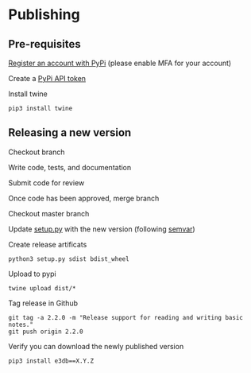 # Publishing

## Pre-requisites

[Register an account with PyPi](https://pypi.org/account/register/) (please enable MFA for your account)

Create a [PyPi API token](https://pypi.org/help/#apitoken)

Install twine

```
pip3 install twine
```

## Releasing a new version

Checkout branch

Write code, tests, and documentation

Submit code for review

Once code has been approved, merge branch

Checkout master branch

Update [setup.py](./setup.py) with the new version (following  [semvar](https://semver.org))

Create release artificats

```
python3 setup.py sdist bdist_wheel
```

Upload to pypi

```
twine upload dist/*
```



Tag release in Github

```
git tag -a 2.2.0 -m "Release support for reading and writing basic notes."
git push origin 2.2.0
```



Verify you can download the newly published version

```
pip3 install e3db==X.Y.Z
```

